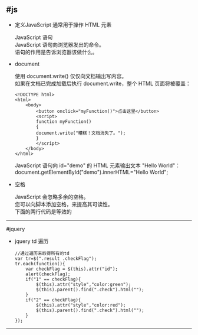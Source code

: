 #js
-------------------------------------------------------------------------------------------------------  
* 定义JavaScript 通常用于操作 HTML 元素   

	JavaScript 语句   
	JavaScript 语句向浏览器发出的命令。    
	语句的作用是告诉浏览器该做什么。    
* document	

	使用 document.write() 仅仅向文档输出写内容。  
	如果在文档已完成加载后执行 document.write，整个 HTML 页面将被覆盖：    
	
	```
	<!DOCTYPE html>
	<html>
		<body>
			<button onclick="myFunction()">点击这里</button>
			<script>
			function myFunction()
			{
			document.write("糟糕！文档消失了。");
			}
			</script>
		</body>
	</html>
	```
	JavaScript 语句向 id="demo" 
	的 HTML 元素输出文本 "Hello World"：
	document.getElementById("demo").innerHTML="Hello World";
	

* 空格    

	JavaScript 会忽略多余的空格。  
	您可以向脚本添加空格，来提高其可读性。  
	下面的两行代码是等效的  

------------------------------------------------------------------------------------------------------------
#jquery

* jquery td 遍历  

	```
	//通过遍历来取得所有的td
	var tr=$(".result .checkFlag");
	tr.each(function(){
		var checkFlag = $(this).attr("id");
		alert(checkFlag);
		if("1" == checkFlag){
			$(this).attr("style","color:green");
			$(this).parent().find(".check").html("");
		} 
		if("2" == checkFlag){
			$(this).attr("style","color:red");
			$(this).parent().find(".check").html("");
		} 
	});
	```

---------------------------------------------------------------------------------------------------------------
